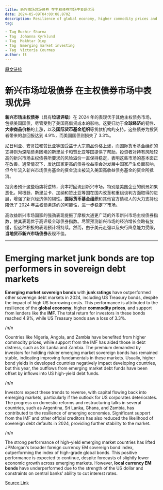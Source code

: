 ```yaml
---
title: 新兴市场垃圾债券 在主权债券市场中表现优异
date: 2024-05-09T04:00:08.870Z
description: Resilience of global economy, higher commodity prices and support from IMF help drive returns for lower-rated bonds
tag: 

- Tag Ruchir Sharma
- Tag  Johanna Kyrklund
- Tag  Makhtar Diop
- Tag  Emerging market investing
- Tag  Victoria Courmes
author: ft
---
```


[原文链接](https://ft.com/content/df8cd4cf-1404-4823-ad09-77144b56f202)

# **新兴市场垃圾债券** 在主权债券市场中表现优异 

**新兴市场主权债券**（具有**垃圾评级**）在 2024 年的表现优于其他主权债务市场，包括美国国债，尽管受到了美国高借贷成本的影响。这要归功于**全球经济**的韧性、**大宗商品价格**的上涨，以及**国际货币基金组织**等贷款机构的支持。这些债券为投资者带来的总回报达到 4.9%，而美国国债则损失了 3.3%。

尼日利亚、安哥拉和赞比亚等国受益于大宗商品价格上涨，而国际货币基金组织的支持则为深陷债务困境的斯里兰卡和赞比亚等国提供了帮助。投资者对持有风险较高的新兴市场主权债券所要求的风险溢价一直保持稳定，表明这些市场的基本面正在改善。通常情况下，发达国家更高的债券收益率会对发展中国家产生负面影响，但今年流入新兴市场债务基金的资金流出被流入美国高收益债务基金的资金所抵消。

投资者预计这些趋势将逆转，资本将回流到新兴市场，特别是美国企业的前景如果恶化。阿根廷、斯里兰卡、加纳和赞比亚等国在国内改革和重组谈判方面取得的进展，增强了新兴经济体的韧性。**国际货币基金组织**和其他官方债权人的大力支持也降低了 2024 年主权债务违约的可能性，进一步稳定了市场。

高收益新兴市场国家的强劲表现提振了摩根大通更广泛的外币新兴市场主权债券指数，使其表现优于高评级全球债券指数。尽管预测新兴市场的经济增长会略有放缓，但这种积极的表现预计将持续。然而，由于美元走强以及央行降息能力受限，**当地货币新兴市场债券**表现不佳。

---

# Emerging market junk bonds are top performers in sovereign debt markets 

**Emerging market sovereign bonds** with **junk ratings** have outperformed other sovereign debt markets in 2024, including US Treasury bonds, despite the impact of high US borrowing costs. This performance is attributed to the resilience of the **global economy**, higher **commodity prices**, and support from lenders like the **IMF**. The total return for investors in these bonds reached 4.9%, while US Treasury bonds saw a loss of 3.3%.

/n/n

Countries like Nigeria, Angola, and Zambia have benefited from higher commodity prices, while support from the IMF has aided those in debt distress, such as Sri Lanka and Zambia. The premium demanded by investors for holding riskier emerging market sovereign bonds has remained stable, indicating improving fundamentals in these markets. Usually, higher bond yields in developed countries negatively impact developing countries, but this year, the outflows from emerging market debt funds have been offset by inflows into US high-yield debt funds.

/n/n

Investors expect these trends to reverse, with capital flowing back into emerging markets, particularly if the outlook for US corporates deteriorates. The progress on domestic reforms and restructuring talks in several countries, such as Argentina, Sri Lanka, Ghana, and Zambia, has contributed to the resilience of emerging economies. Significant support from the IMF and other official creditors has also reduced the likelihood of sovereign debt defaults in 2024, providing further stability to the market.

/n/n

The strong performance of high-yield emerging market countries has lifted JPMorgan's broader foreign currency EM sovereign bond index, outperforming the index of high-grade global bonds. This positive performance is expected to continue, despite forecasts of slightly lower economic growth across emerging markets. However, **local currency EM bonds** have underperformed due to the strength of the US dollar and constraints on central banks' ability to cut interest rates.

[Source Link](https://ft.com/content/df8cd4cf-1404-4823-ad09-77144b56f202)

